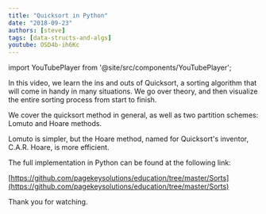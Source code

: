 ```yaml
---
title: "Quicksort in Python"
date: "2018-09-23"
authors: [steve]
tags: [data-structs-and-algs]
youtube: OSD4b-ih6Kc
---
```


import YouTubePlayer from '@site/src/components/YouTubePlayer';

<YouTubePlayer youtubeLink={frontmatter.youtube} />

In this video, we learn the ins and outs of Quicksort, a sorting algorithm that will come in handy in many situations. We go over theory, and then visualize the entire sorting process from start to finish.

<!--truncate-->

We cover the quicksort method in general, as well as two partition schemes: Lomuto and Hoare methods.

Lomuto is simpler, but the Hoare method, named for Quicksort's inventor, C.A.R. Hoare, is more efficient.

The full implementation in Python can be found at the following link:

[https://github.com/pagekeysolutions/education/tree/master/Sorts](https://github.com/pagekeysolutions/education/tree/master/Sorts)

Thank you for watching.